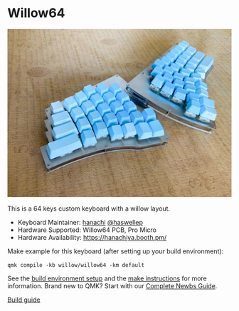 # Willow64

[![willow64](https://raw.githubusercontent.com/hanachi-ap/willow64-doc/main/img/img00.jpg)](https://github.com/hanachi-ap/willow64-doc/blob/main/img/img00.jpg)

This is a 64 keys custom keyboard with a willow layout.

- Keyboard Maintainer: [hanachi](https://github.com/hanachi-ap/) [@haswellep](https://twitter.com/haswellep)  
- Hardware Supported:  Willow64 PCB, Pro Micro  
- Hardware Availability: https://hanachiya.booth.pm/ 

Make example for this keyboard (after setting up your build environment):

    qmk compile -kb willow/willow64 -km default

See the [build environment setup](https://docs.qmk.fm/#/getting_started_build_tools) and the [make instructions](https://docs.qmk.fm/#/getting_started_make_guide) for more information. Brand new to QMK? Start with our [Complete Newbs Guide](https://docs.qmk.fm/#/newbs).


[Build guide](https://github.com/hanachi-ap/willow64-doc)
